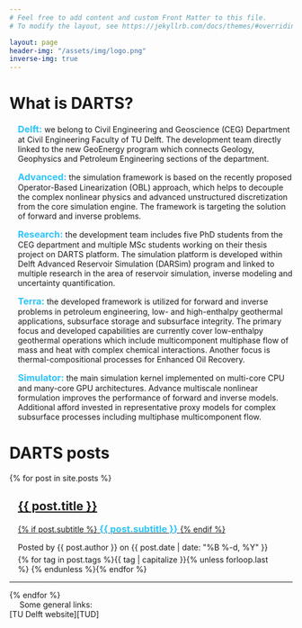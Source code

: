 ```yaml
---
# Feel free to add content and custom Front Matter to this file.
# To modify the layout, see https://jekyllrb.com/docs/themes/#overriding-theme-defaults

layout: page
header-img: "/assets/img/logo.png"
inverse-img: true
---
```

<html>

<head>
<meta name="viewport" content="width=device-width, initial-scale=1">
<style>
h3		{color: rgb(44,196,251);display: inline; font-weight: bold;}
</style>
</head>

<body>
	<div class="MainBody">
		<h1 class="page-title">What is DARTS?</h1>
		<div class="Philosophy" style="padding-left: 15px;">
			<p text-align="justify">
			<h3>Delft:</h3> we belong to Civil Engineering and Geoscience (CEG) Department at Civil Engineering Faculty of TU Delft. The development team directly linked to the new GeoEnergy program which connects Geology, Geophysics and Petroleum Engineering sections of the department. </p>
			<p text-align="justify">
			<h3>Advanced:</h3> the simulation framework is based on the recently proposed Operator-Based Linearization (OBL) approach, which helps to decouple the complex nonlinear physics and advanced unstructured discretization from the core simulation engine. The framework is targeting the solution of forward and inverse problems.
			</p>
			<p text-align="justify">
			<h3>Research:</h3> the development team includes five PhD students from the CEG department and multiple MSc students working on their thesis project on DARTS platform. The simulation platform is developed within Delft Advanced Reservoir Simulation (DARSim) program and linked to multiple research in the area of reservoir simulation, inverse modeling and uncertainty quantification.    
			</p>
			<p text-align="justify">
			<h3>Terra:</h3> the developed framework is utilized for forward and inverse problems in petroleum engineering, low- and high-enthalpy geothermal applications, subsurface storage and subsurface integrity. The primary focus and developed capabilities are currently cover low-enthalpy geothermal operations which include multicomponent multiphase flow of mass and heat with complex chemical interactions. Another focus is thermal-compositional processes for Enhanced Oil Recovery.  
			</p>
			<p text-align="justify">
			<h3>Simulator:</h3> the main simulation kernel implemented on multi-core CPU and many-core GPU architectures. Advance multiscale nonlinear formulation improves the performance of forward and inverse models. Additional afford invested in representative proxy models for complex subsurface processes including multiphase multicomponent flow.  
			</p>
		</div>
	</div>
	<div class="BlogPosts">
		<h1 class="page-title">DARTS posts</h1>
		{% for post in site.posts %}
		<div class="post-preview" style="padding-left: 15px;">
			<a href="{{ post.url | prepend: site.baseurl }}">
				<h2 class="page-title">            {{ post.title }}
				</h2>
				{% if post.subtitle %}
				<h3 class="page-subtitle">
					{{ post.subtitle }}
				</h3>
				{% endif %}
			</a>
			<p class="post-meta" style="margin-bottom:5px">Posted by {{ post.author }} on {{ post.date | date: "%B %-d, %Y" }}</p>
			<div class="notepad-index-post-tags" style="">
				{% for tag in post.tags %}<a>{{ tag | capitalize }}</a>{% unless forloop.last %}&nbsp;{% endunless %}{% endfor %}
			</div>
		</div>
		<hr>
		{% endfor %}
	</div>
	&emsp;

</body>
</html>
Some general links: <br>
[TU Delft website][TUD] <br>

[TUD]: https://www.tudelft.nl
[link_to_repo]: https://github.com/darts-web/darts-web
